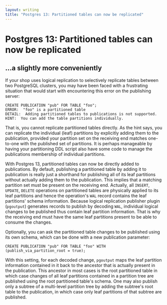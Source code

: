 ```yaml
---
layout: writing
title: "Postgres 13: Partitioned tables can now be replicated"
---
```

# Postgres 13: Partitioned tables can now be replicated
## ...a slightly more conveniently

If your shop uses logical replication to selectively replicate tables between two
PostgreSQL clusters, you may have been faced with a frustrating situation that would
start with encountering this error on the publishing server:

```
CREATE PUBLICATION "pub" FOR TABLE "foo";
ERROR:  "foo" is a partitioned table
DETAIL:  Adding partitioned tables to publications is not supported.
HINT:  You can add the table partitions individually.
```

That is, you cannot replicate partitioned tables directly.  As the hint says, you
can replicate the individual (leaf) partitions by explicitly adding them to the
publication, provided your partition set on the receiving end matches one-to-one
with the published set of partitions.  It is perhaps manageable by having your
partitioning DDL script also have some code to manage the publications membership
of individual partitions.

With Postgres 13, partitioned tables can now be directly added to publications.
By default, publishing a partitioned table by adding it to publication is really
just a shorthand for publishing all of its leaf partitions without actually
adding them to the publication.  This implies that a matching partition
set must be present on the receiving end.  Actually, all `INSERT`, `UPDATE`,
`DELETE` operations on partitioned tables are physically applied to its leaf
partitions and hence the operation's `WAL` record contains the leaf partitions'
schema information.  Because logical replication publisher plugin (`pgoutput`)
generates records to publish by decoding `WAL`, individual logical changes to be
published thus contain leaf partition information. That is why the receiving end
must have the same leaf partitions present to be able to consume the changes.

Optionally, you can ask the partitioned table changes to be published using its
own schema, which can be done with a new publication parameter:

```
CREATE PUBLICATION "pub" FOR TABLE "foo" WITH (publish_via_partition_root = true);
```

With this setting, for each decoded change, `pgoutput` maps the leaf partition
information contained in it back to the ancestor that is actually present in the
publication.  This ancestor in most cases is the root partitioned table in which
case changes of all leaf partitions contained in a partition tree are published
using the root partitioned table's schema.  One may also publish only a subtree
of a multi-level partition tree by adding the subtree's root table to the
publication, in which case only leaf partitions of that subtree are published.

